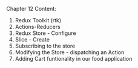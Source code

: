 Chapter 12 Content:

1. Redux Toolkit (rtk)
2. Actions-Reducers
3. Redux Store - Configure
4. Slice - Create
5. Subscribing to the store
6. Modifying the Store - dispatching an Action
7. Adding Cart funtionality in our food application